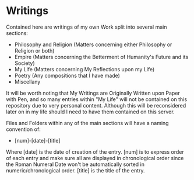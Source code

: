 # Writings
Contained here are writings of my own Work split into several main sections:
- Philosophy and Religion (Matters concerning either Philosophy or Religion or both)
- Empire (Matters concerning the Betterment of Humanity's Future and its Society)
- My Life (Matters concerning My Reflections upon my Life)
- Poetry (Any compositions that I have made)
- Miscellany

It will be worth noting that My Writings are Originally Written upon Paper with Pen, and so many entries within "My Life" will not be contained on this repository due to very personal content. Although this will be reconsidered later on in my life should I need to have them contained on this server.

Files and Folders within any of the main sections will have a naming convention of:
- [num]-[date]-[title]

Where [date] is the date of creation of the entry. [num] is to express order of each entry and make sure all are displayed in chronological order since the Roman Numeral Date won't be automatically sorted in numeric/chronological order. [title] is the title of the entry.
